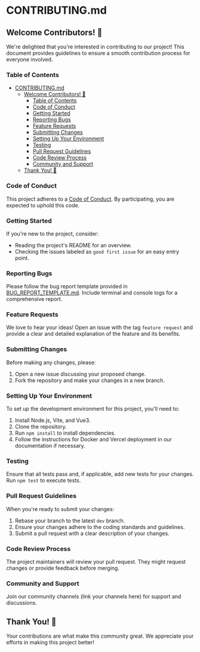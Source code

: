 # CONTRIBUTING.md

## Welcome Contributors! 👋

We're delighted that you're interested in contributing to our project! This document provides guidelines to ensure a smooth contribution process for everyone involved.

### Table of Contents

- [CONTRIBUTING.md](#contributingmd)
  - [Welcome Contributors! 👋](#welcome-contributors-)
    - [Table of Contents](#table-of-contents)
    - [Code of Conduct](#code-of-conduct)
    - [Getting Started](#getting-started)
    - [Reporting Bugs](#reporting-bugs)
    - [Feature Requests](#feature-requests)
    - [Submitting Changes](#submitting-changes)
    - [Setting Up Your Environment](#setting-up-your-environment)
    - [Testing](#testing)
    - [Pull Request Guidelines](#pull-request-guidelines)
    - [Code Review Process](#code-review-process)
    - [Community and Support](#community-and-support)
  - [Thank You! 👏](#thank-you-)

### Code of Conduct

This project adheres to a [Code of Conduct](CODE_OF_CONDUCT.md). By participating, you are expected to uphold this code.

### Getting Started

If you're new to the project, consider:

- Reading the project's README for an overview.
- Checking the issues labeled as `good first issue` for an easy entry point.

### Reporting Bugs

Please follow the bug report template provided in [BUG_REPORT_TEMPLATE.md](.github/ISSUE_TEMPLATE/bug_report.md). Include terminal and console logs for a comprehensive report.

### Feature Requests

We love to hear your ideas! Open an issue with the tag `feature request` and provide a clear and detailed explanation of the feature and its benefits.

### Submitting Changes

Before making any changes, please:

1. Open a new issue discussing your proposed change.
2. Fork the repository and make your changes in a new branch.

### Setting Up Your Environment

To set up the development environment for this project, you'll need to:

1. Install Node.js, Vite, and Vue3.
2. Clone the repository.
3. Run `npm install` to install dependencies.
4. Follow the instructions for Docker and Vercel deployment in our documentation if necessary.

### Testing

Ensure that all tests pass and, if applicable, add new tests for your changes. Run `npm test` to execute tests.

### Pull Request Guidelines

When you're ready to submit your changes:

1. Rebase your branch to the latest `dev` branch.
2. Ensure your changes adhere to the coding standards and guidelines.
3. Submit a pull request with a clear description of your changes.

### Code Review Process

The project maintainers will review your pull request. They might request changes or provide feedback before merging.

### Community and Support

Join our community channels (link your channels here) for support and discussions.

## Thank You! 👏

Your contributions are what make this community great. We appreciate your efforts in making this project better!
